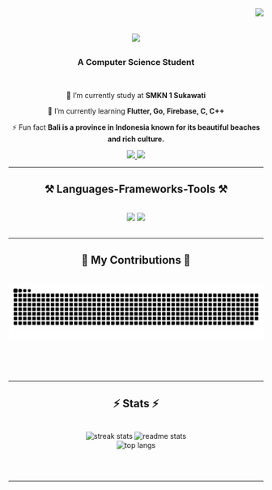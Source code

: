 <img align="right" src="https://visitor-badge.laobi.icu/badge?page_id=Yansuputod.Yansuputod" />

<h1 align="center">
    <img src="https://readme-typing-svg.herokuapp.com?font=Pacifico&weight=800&size=32&duration=3000&pause=2000&color=39D353&center=true&vCenter=true&width=500&lines=Hi+There+%F0%9F%91%8B;I+am+Yansu!"/>
</h1>

<h3 align="center">A Computer Science Student</h3>

<br/>

<div align="center">
 
 🔭 I’m currently study at **SMKN 1 Sukawati**
 
 📖 I’m currently learning **Flutter, Go, Firebase, C, C++**

⚡ Fun fact **Bali is a province in Indonesia known for its beautiful beaches and rich culture.**

 </div>
 
<div align="center"> 
  <a href="mailto:arta70660@gmail.com">
    <img src="https://img.shields.io/badge/Gmail-333333?style=for-the-badge&logo=gmail&logoColor=red" />
  </a>
  <a href="https://instagram.com/ynd.suputra" target="_blank">
    <img src="https://img.shields.io/badge/Instagram-%23E1306C?style=for-the-badge&logo=instagram&logoColor=white" />
  </a>
</div>

 <hr/>
 
<h2 align="center">⚒️ Languages-Frameworks-Tools ⚒️</h2>
<br/>
<div align="center">
    <img src="https://skillicons.dev/icons?i=react,bootstrap,mui,html,css,vscode,github,figma,tailwind,git,r" />
    <img src="https://skillicons.dev/icons
        i=nodejs,python,javascript,typescript,express,firebase,mongodb,c,java,nextjs,mysql,flask" /><br>
</div>

<br/>
<hr/>

<div align="center">
  <h2>🐍 My Contributions 🐍</h2>
  <br>
  <img src="https://raw.githubusercontent.com/salesp07/salesp07/output/github-contribution-grid-snake.svg" />
  
  <br/><br/><br/>
</div>

<hr/>

<h2 align="center">⚡ Stats ⚡</h2>
<br>
<div align=center>
  <img width=390 src="https://github-readme-streak-stats-salesp07.vercel.app/?user=salesp07&count_private=true&theme=react&border_radius=10" alt="streak stats"/>
  <img width=390 src="https://github-readme-stats-salesp07.vercel.app/api?username=salesp07&count_private=true&show_icons=true&theme=react&rank_icon=github&border_radius=10" alt="readme stats" />
  <br/>
  <img width=325 align="center" src="https://github-readme-stats-salesp07.vercel.app/api/top-langs/?username=salesp07&hide=HTML&langs_count=8&layout=compact&theme=react&border_radius=10&size_weight=0.5&count_weight=0.5&exclude_repo=github-readme-stats" alt="top langs" />
</div>

<br/><br/>

<hr/>

<br/>
